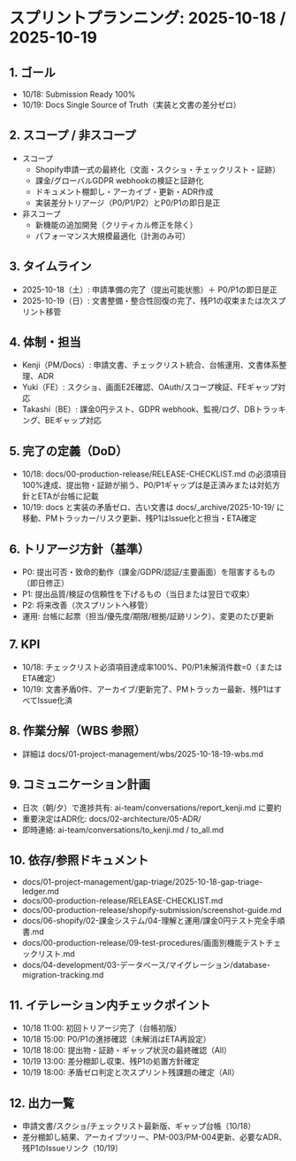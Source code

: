# スプリントプランニング: 2025-10-18 / 2025-10-19

## 1. ゴール
- 10/18: Submission Ready 100%
- 10/19: Docs Single Source of Truth（実装と文書の差分ゼロ）

## 2. スコープ / 非スコープ
- スコープ
  - Shopify申請一式の最終化（文面・スクショ・チェックリスト・証跡）
  - 課金/グローバルGDPR webhookの検証と証跡化
  - ドキュメント棚卸し・アーカイブ・更新・ADR作成
  - 実装差分トリアージ（P0/P1/P2）とP0/P1の即日是正
- 非スコープ
  - 新機能の追加開発（クリティカル修正を除く）
  - パフォーマンス大規模最適化（計測のみ可）

## 3. タイムライン
- 2025-10-18（土）: 申請準備の完了（提出可能状態）＋ P0/P1の即日是正
- 2025-10-19（日）: 文書整備・整合性回復の完了、残P1の収束または次スプリント移管

## 4. 体制・担当
- Kenji（PM/Docs）: 申請文書、チェックリスト統合、台帳運用、文書体系整理、ADR
- Yuki（FE）: スクショ、画面E2E確認、OAuth/スコープ検証、FEギャップ対応
- Takashi（BE）: 課金0円テスト、GDPR webhook、監視/ログ、DBトラッキング、BEギャップ対応

## 5. 完了の定義（DoD）
- 10/18: docs/00-production-release/RELEASE-CHECKLIST.md の必須項目100%達成、提出物・証跡が揃う、P0/P1ギャップは是正済みまたは対処方針とETAが台帳に記載
- 10/19: docs と実装の矛盾ゼロ、古い文書は docs/_archive/2025-10-19/ に移動、PMトラッカー/リスク更新、残P1はIssue化と担当・ETA確定

## 6. トリアージ方針（基準）
- P0: 提出可否・致命的動作（課金/GDPR/認証/主要画面）を阻害するもの（即日修正）
- P1: 提出品質/検証の信頼性を下げるもの（当日または翌日で収束）
- P2: 将来改善（次スプリントへ移管）
- 運用: 台帳に起票（担当/優先度/期限/根拠/証跡リンク）、変更のたび更新

## 7. KPI
- 10/18: チェックリスト必須項目達成率100%、P0/P1未解消件数=0（またはETA確定）
- 10/19: 文書矛盾0件、アーカイブ/更新完了、PMトラッカー最新、残P1はすべてIssue化済

## 8. 作業分解（WBS 参照）
- 詳細は docs/01-project-management/wbs/2025-10-18-19-wbs.md

## 9. コミュニケーション計画
- 日次（朝/夕）で進捗共有: ai-team/conversations/report_kenji.md に要約
- 重要決定はADR化: docs/02-architecture/05-ADR/
- 即時連絡: ai-team/conversations/to_kenji.md / to_all.md

## 10. 依存/参照ドキュメント
- docs/01-project-management/gap-triage/2025-10-18-gap-triage-ledger.md
- docs/00-production-release/RELEASE-CHECKLIST.md
- docs/00-production-release/shopify-submission/screenshot-guide.md
- docs/06-shopify/02-課金システム/04-理解と運用/課金0円テスト完全手順書.md
- docs/00-production-release/09-test-procedures/画面別機能テストチェックリスト.md
- docs/04-development/03-データベース/マイグレーション/database-migration-tracking.md

## 11. イテレーション内チェックポイント
- 10/18 11:00: 初回トリアージ完了（台帳初版）
- 10/18 15:00: P0/P1の進捗確認（未解消はETA再設定）
- 10/18 18:00: 提出物・証跡・ギャップ状況の最終確認（All）
- 10/19 13:00: 差分棚卸し収束、残P1の処置方針確定
- 10/19 18:00: 矛盾ゼロ判定と次スプリント残課題の確定（All）

## 12. 出力一覧
- 申請文書/スクショ/チェックリスト最新版、ギャップ台帳（10/18）
- 差分棚卸し結果、アーカイブツリー、PM-003/PM-004更新、必要なADR、残P1のIssueリンク（10/19）
